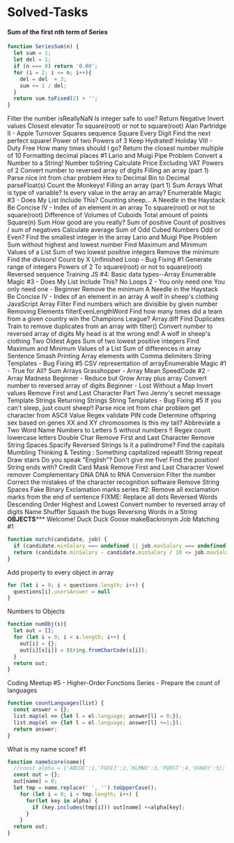 # Solved-Tasks
#### Sum of the first nth term of Series
```javascript
function SeriesSum(n) {
  let sum = 1; 
  let del = 1;
  if (n === 0) return '0.00';
  for (i = 2; i <= n; i++){
    del = del  + 3;
    sum += 1 / del;
  }
  return sum.toFixed(2) + '';
}
```
Filter the number
isReallyNaN
Is integer safe to use?
Return Negative
Invert values
Closest elevator
To square(root) or not to square(root)
Alan Partridge II - Apple Turnover
Squares sequence
Square Every Digit
Find the next perfect square!
Power of two
Powers of 3
Keep Hydrated!
Holiday VIII - Duty Free
How many times should I go?
Return the closest number multiple of 10
Formatting decimal places #1
Lario and Muigi Pipe Problem
Convert a Number to a String!
Number toString
Calculate Price Excluding VAT
Powers of 2
Convert number to reversed array of digits
Filling an array (part 1)
Parse nice int from char problem
Hex to Decimal
Bin to Decimal
parseFloat(s)
Count the Monkeys!
Filling an array (part 1)
Sum Arrays
What is type of variable?
Is every value in the array an array?
Enumerable Magic #3 - Does My List Include This?
Counting sheep...
A Needle in the Haystack
Be Concise IV - Index of an element in an array
To square(root) or not to square(root)
Difference of Volumes of Cuboids
Total amount of points
Square(n) Sum
How good are you really?
Sum of positive
Count of positives / sum of negatives
Calculate average
Sum of Odd Cubed Numbers
Odd or Even?
Find the smallest integer in the array
Lario and Muigi Pipe Problem
Sum without highest and lowest number
Find Maximum and Minimum Values of a List
Sum of two lowest positive integers
Remove the minimum
Find the divisors!
Count by X
Unfinished Loop - Bug Fixing #1
Generate range of integers
Powers of 2
To square(root) or not to square(root)
Reversed sequence
Training JS #4: Basic data types--Array
Enumerable Magic #3 - Does My List Include This?
No Loops 2 - You only need one
You only need one - Beginner
Remove the minimum
A Needle in the Haystack
Be Concise IV - Index of an element in an array
A wolf in sheep's clothing
JavaScript Array Filter
Find numbers which are divisible by given number
Removing Elements
filterEvenLengthWord
Find how many times did a team from a given country win the Champions League?
Array.diff
Find Duplicates
Train to remove duplicates from an array with filter()
Convert number to reversed array of digits
My head is at the wrong end!
A wolf in sheep's clothing
Two Oldest Ages
Sum of two lowest positive integers
Find Maximum and Minimum Values of a List
Sum of differences in array
Sentence Smash
Printing Array elements with Comma delimiters
String Templates - Bug Fixing #5
CSV representation of arrayEnumerable Magic #1 - True for All?
Sum Arrays
Grasshopper - Array Mean
SpeedCode #2 - Array Madness
Beginner - Reduce but Grow
Array plus array
Convert number to reversed array of digits
Beginner - Lost Without a Map
Invert values
Remove First and Last Character Part Two
Jenny's secret message
Template Strings
Returning Strings
String Templates - Bug Fixing #5
If you can't sleep, just count sheep!!
Parse nice int from char problem
get character from ASCII Value
Regex validate PIN code
Determine offspring sex based on genes XX and XY chromosomes
Is this my tail?
Abbreviate a Two Word Name
Numbers to Letters
5 without numbers !!
Regex count lowercase letters
Double Char
Remove First and Last Character
Remove String Spaces
Spacify
Reversed Strings
Is it a palindrome?
Find the capitals
Mumbling
Thinking & Testing : Something capitalized
repeatIt
String repeat
Draw stairs
Do you speak "English"?
Don't give me five!
Find the position!
String ends with?
Credit Card Mask
Remove First and Last Character
Vowel remover
Complementary DNA
DNA to RNA Conversion
Filter the number
Correct the mistakes of the character recognition software
Remove String Spaces
Fake Binary
Exclamation marks series #2: Remove all exclamation marks from the end of sentence
FIXME: Replace all dots
Reversed Words
Descending Order
Highest and Lowest
Convert number to reversed array of digits
Name Shuffler
Squash the bugs
Reversing Words in a String
**********OBJECTS*************
Welcome!
Duck Duck Goose
makeBackronym
Job Matching #1
```javascript
function match(candidate, job) {
  if (candidate.minSalary === undefined || job.maxSalary === undefined) return error;
  return (candidate.minSalary - candidate.minSalary / 10 <= job.maxSalary);
}
```
Add property to every object in array
```javascript
for (let i = 0; i < questions.length; i++) {
  questions[i].usersAnswer = null
}
```
Numbers to Objects
```javascript
function numObj(s){
  let out = [];
  for (let i = 0; i < s.length; i++) {
    out[i] = {};
    out[i][s[i]] = String.fromCharCode(s[i]);
  }
  return out;  
}
```
Coding Meetup #5 - Higher-Order Functions Series - Prepare the count of languages
```javascript
function countLanguages(list) {
  const answer = {};
  list.map(el => {let l = el.language; answer[l] = 0;});
  list.map(el => {let l = el.language; answer[l] +=1;});
  return answer; 
}
```
What is my name score? #1
```javascript
function nameScore(name){
  //const alpha = {'ABCDE':1,'FGHIJ':2,'KLMNO':3,'PQRST':4,'UVWXY':5};
  const out = {};
  out[name] = 0;
  let tmp = name.replace(' ', '').toUpperCase();
    for (let i = 0; i < tmp.length; i++) {
      for(let key in alpha) {
        if (key.includes(tmp[i])) out[name] +=alpha[key];
      }
    }  
  return out;
}
```